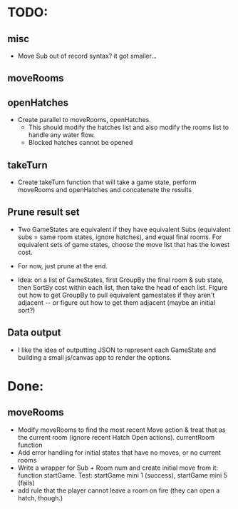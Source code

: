 # TODO:

## misc
* Move Sub out of record syntax? it got smaller...

## moveRooms 


## openHatches
* Create parallel to moveRooms, openHatches.  
  * This should modify the hatches list and also modify the rooms list to handle any water flow.  
  * Blocked hatches cannot be opened

## takeTurn
* Create takeTurn function that will take a game state, perform moveRooms and openHatches and concatenate the results

## Prune result set
* Two GameStates are equivalent if they have equivalent Subs (equivalent subs = same room states, ignore hatches), and equal final rooms.  For equivalent sets of game states, choose the move list that has the lowest cost.
* For now, just prune at the end.

* Idea: on a list of GameStates, first GroupBy the final room & sub state, then SortBy cost within each list, then take the head of each list.  Figure out how to get GroupBy to pull equivalent gamestates if they aren't adjacent -- or figure out how to get them adjacent (maybe an initial sort?)


## Data output
* I like the idea of outputting JSON to represent each GameState and building a small js/canvas app to render the options.


# Done:
## moveRooms 
* Modify moveRooms to find the most recent Move action & treat that as the current room (ignore recent Hatch Open actions). currentRoom function
* Add error handling for initial states that have no moves, or no current rooms
* Write a wrapper for Sub + Room num and create initial move from it: function startGame.  Test: startGame mini 1 (success), startGame mini 5 (fails)
* add rule that the player cannot leave a room on fire (they can open a hatch, though.)
